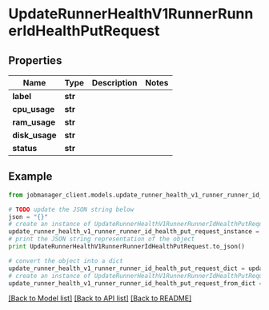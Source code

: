 # UpdateRunnerHealthV1RunnerRunnerIdHealthPutRequest


## Properties
Name | Type | Description | Notes
------------ | ------------- | ------------- | -------------
**label** | **str** |  | 
**cpu_usage** | **str** |  | 
**ram_usage** | **str** |  | 
**disk_usage** | **str** |  | 
**status** | **str** |  | 

## Example

```python
from jobmanager_client.models.update_runner_health_v1_runner_runner_id_health_put_request import UpdateRunnerHealthV1RunnerRunnerIdHealthPutRequest

# TODO update the JSON string below
json = "{}"
# create an instance of UpdateRunnerHealthV1RunnerRunnerIdHealthPutRequest from a JSON string
update_runner_health_v1_runner_runner_id_health_put_request_instance = UpdateRunnerHealthV1RunnerRunnerIdHealthPutRequest.from_json(json)
# print the JSON string representation of the object
print UpdateRunnerHealthV1RunnerRunnerIdHealthPutRequest.to_json()

# convert the object into a dict
update_runner_health_v1_runner_runner_id_health_put_request_dict = update_runner_health_v1_runner_runner_id_health_put_request_instance.to_dict()
# create an instance of UpdateRunnerHealthV1RunnerRunnerIdHealthPutRequest from a dict
update_runner_health_v1_runner_runner_id_health_put_request_from_dict = UpdateRunnerHealthV1RunnerRunnerIdHealthPutRequest.from_dict(update_runner_health_v1_runner_runner_id_health_put_request_dict)
```
[[Back to Model list]](../README.md#documentation-for-models) [[Back to API list]](../README.md#documentation-for-api-endpoints) [[Back to README]](../README.md)


